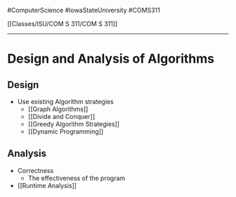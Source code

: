 #ComputerScience  #IowaStateUniversity  #COMS311 


[[Classes/ISU/COM S 311/COM S 311]] 

---

# Design and Analysis of Algorithms


## Design

- Use existing Algorithm strategies
	- [[Graph Algorithms]]
	- [[Divide and Conquer]]
	- [[Greedy Algorithm Strategies]]
	- [[Dynamic Programming]]

## Analysis
- Correctness
	-	The effectiveness of the program
-	[[Runtime Analysis]]